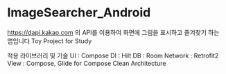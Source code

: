 # ImageSearcher_Android
https://dapi.kakao.com 의 API를 이용하여 화면에 그림을 표시하고 즐겨찾기 하는 앱입니다
Toy Project for Study

적용 라이브러리 및 기술
UI : Compose
DI : Hilt
DB : Room
Network : Retrofit2
View : Compose, Glide for Compose
Clean Architecture
